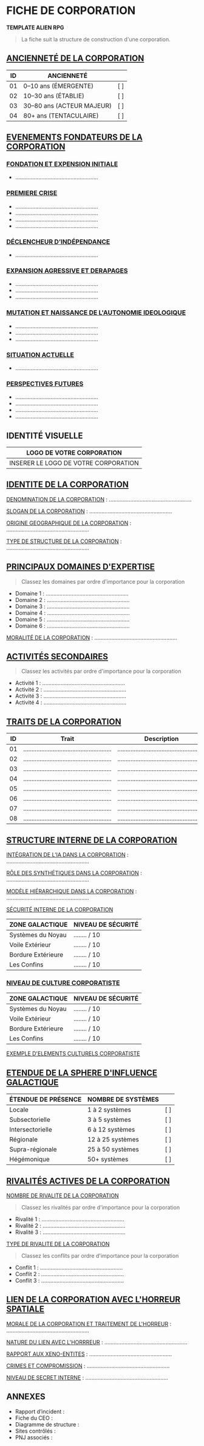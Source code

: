 # FICHE DE CORPORATION

**TEMPLATE ALIEN RPG**

> La fiche suit la structure de construction d'une corporation.

## [ANCIENNETÉ DE LA CORPORATION](https://github.com/ChrisLex-Freelance/Alien_IAJDRPGAI/blob/main/CORPORATION_GUIDE_DE_CREATION.md#anciennet%C3%A9-de-la-corporation)
| ID | ANCIENNETÉ	                |     |
|----|----------------------------|-----|
| 01 | 0–10 ans (ÉMERGENTE)	      | [ ] |
| 02 | 10–30 ans (ÉTABLIE)	      | [ ] |
| 03 | 30–80 ans (ACTEUR MAJEUR)  | [ ] |
| 04 | 80+ ans (TENTACULAIRE)	    | [ ] |

## [EVENEMENTS FONDATEURS DE LA CORPORATION](https://github.com/ChrisLex-Freelance/Alien_IAJDRPGAI/blob/main/CORPORATION_GUIDE_DE_CREATION.md#evenements-historiques-de-la-corporation)

### [FONDATION ET EXPENSION INITIALE](https://github.com/ChrisLex-Freelance/Alien_IAJDRPGAI/blob/main/CORPORATION_GUIDE_DE_CREATION.md#fondation-et-expension-initiale)

- ......................................................

### [PREMIERE CRISE](https://github.com/ChrisLex-Freelance/Alien_IAJDRPGAI/blob/main/CORPORATION_GUIDE_DE_CREATION.md#premiere-crise)

- ......................................................
- ......................................................
- ......................................................
- ......................................................

### [DÉCLENCHEUR D’INDÉPENDANCE](https://github.com/ChrisLex-Freelance/Alien_IAJDRPGAI/blob/main/CORPORATION_GUIDE_DE_CREATION.md#d%C3%A9clencheur-dind%C3%A9pendance)

- ......................................................

### [EXPANSION AGRESSIVE ET DERAPAGES](https://github.com/ChrisLex-Freelance/Alien_IAJDRPGAI/blob/main/CORPORATION_GUIDE_DE_CREATION.md#expansion-agressive-et-derapages)

- ......................................................
- ......................................................
- ......................................................

### [MUTATION ET NAISSANCE DE L'AUTONOMIE IDEOLOGIQUE](https://github.com/ChrisLex-Freelance/Alien_IAJDRPGAI/blob/main/CORPORATION_GUIDE_DE_CREATION.md#mutation-et-naissance-de-lautonomie-ideologique)

- ......................................................
- ......................................................
- ......................................................

### [SITUATION ACTUELLE](https://github.com/ChrisLex-Freelance/Alien_IAJDRPGAI/blob/main/CORPORATION_GUIDE_DE_CREATION.md#situation-actuelle)

- ......................................................

### [PERSPECTIVES FUTURES](https://github.com/ChrisLex-Freelance/Alien_IAJDRPGAI/blob/main/CORPORATION_GUIDE_DE_CREATION.md#perspectives-futures)

- ......................................................
- ......................................................
- ......................................................
- ......................................................

## IDENTITÉ VISUELLE

| LOGO DE VOTRE CORPORATION           |
|-------------------------------------|
| INSERER LE LOGO DE VOTRE CORPORATION|

## [IDENTITE DE LA CORPORATION](https://github.com/ChrisLex-Freelance/Alien_IAJDRPGAI/blob/main/CORPORATION_GUIDE_DE_CREATION.md#identite-de-la-corporation)

[DENOMINATION DE LA CORPORATION](https://github.com/ChrisLex-Freelance/Alien_IAJDRPGAI/blob/main/CORPORATION_GUIDE_DE_CREATION.md#denomination-de-votre-corporation) : ......................................................

[SLOGAN DE LA CORPORATION](https://github.com/ChrisLex-Freelance/Alien_IAJDRPGAI/blob/main/CORPORATION_GUIDE_DE_CREATION.md#slogan-de-la-corporation)                : ......................................................

[ORIGINE GEOGRAPHIQUE DE LA CORPORATION](https://github.com/ChrisLex-Freelance/Alien_IAJDRPGAI/blob/main/CORPORATION_GUIDE_DE_CREATION.md#origine-geographique-de-la-corporation) : ......................................................

[TYPE DE STRUCTURE DE LA CORPORATION](https://github.com/ChrisLex-Freelance/Alien_IAJDRPGAI/blob/main/CORPORATION_GUIDE_DE_CREATION.md#type-de-structure-de-la-corporation) : ......................................................


## [PRINCIPAUX DOMAINES D'EXPERTISE](https://github.com/ChrisLex-Freelance/Alien_IAJDRPGAI/blob/main/CORPORATION_GUIDE_DE_CREATION.md#principaux-domaines-dexpertise)

> Classez les domaines par ordre d'importance pour la corporation

- Domaine 1 : ......................................................
- Domaine 2 : ......................................................
- Domaine 3 : ......................................................
- Domaine 4 : ......................................................
- Domaine 5 : ......................................................
- Domaine 6 : ......................................................

[MORALITÉ DE LA CORPORATION](https://github.com/ChrisLex-Freelance/Alien_IAJDRPGAI/blob/main/CORPORATION_GUIDE_DE_CREATION.md#moralit%C3%A9-de-la-corporation) : ......................................................

## [ACTIVITÉS SECONDAIRES](https://github.com/ChrisLex-Freelance/Alien_IAJDRPGAI/blob/main/CORPORATION_GUIDE_DE_CREATION.md#activit%C3%A9s-secondaires)

> Classez les activités par ordre d'importance pour la corporation

- Activité 1 : ......................................................
- Activité 2 : ......................................................
- Activité 3 : ......................................................
- Activité 4 : ......................................................

## [TRAITS DE LA CORPORATION](https://github.com/ChrisLex-Freelance/Alien_IAJDRPGAI/blob/main/CORPORATION_GUIDE_DE_CREATION.md#structure-interne-de-la-corporation)
| ID | Trait                  | Description                        | Avantages            | Inconvénients          |
|----|------------------------|------------------------------------|----------------------|------------------------|
| 01 |......................................................|......................................................|......................................................|......................................................|
| 02 |......................................................|......................................................|......................................................|......................................................|
| 03 |......................................................|......................................................|......................................................|......................................................|
| 04 |......................................................|......................................................|......................................................|......................................................|
| 05 |......................................................|......................................................|......................................................|......................................................|
| 06 |......................................................|......................................................|......................................................|......................................................|
| 07 |......................................................|......................................................|......................................................|......................................................|
| 08 |......................................................|......................................................|......................................................|......................................................|

## [STRUCTURE INTERNE DE LA CORPORATION](https://github.com/ChrisLex-Freelance/Alien_IAJDRPGAI/blob/main/CORPORATION_GUIDE_DE_CREATION.md#structure-interne-de-la-corporation)

[INTÉGRATION DE L’IA DANS LA CORPORATION](https://github.com/ChrisLex-Freelance/Alien_IAJDRPGAI/blob/main/CORPORATION_GUIDE_DE_CREATION.md#int%C3%A9gration-de-lia-dans-la-corporation) : ......................................................

[RÔLE DES SYNTHÉTIQUES DANS LA CORPORATION](https://github.com/ChrisLex-Freelance/Alien_IAJDRPGAI/blob/main/CORPORATION_GUIDE_DE_CREATION.md#r%C3%B4le-des-synth%C3%A9tiques-dans-la-corporation) : ......................................................

[MODÈLE HIÉRARCHIQUE DANS LA CORPORATION](https://github.com/ChrisLex-Freelance/Alien_IAJDRPGAI/blob/main/CORPORATION_GUIDE_DE_CREATION.md#mod%C3%A8le-hi%C3%A9rarchique-dans-la-corporation) : ......................................................

[SÉCURITÉ INTERNE DE LA CORPORATION](https://github.com/ChrisLex-Freelance/Alien_IAJDRPGAI/blob/main/CORPORATION_GUIDE_DE_CREATION.md#s%C3%A9curit%C3%A9-interne-de-la-corporation)

| ZONE GALACTIQUE                | NIVEAU DE SÉCURITÉ  |
|--------------------------------|---------------------|
| Systèmes du Noyau              | ........ / 10       |
| Voile Extérieur                | ........ / 10       |
| Bordure Extérieure             | ........ / 10       |
| Les Confins                    | ........ / 10       |

### [NIVEAU DE CULTURE CORPORATISTE](https://github.com/ChrisLex-Freelance/Alien_IAJDRPGAI/blob/main/CORPORATION_GUIDE_DE_CREATION.md#niveau-de-culture-corporatiste)

| ZONE GALACTIQUE                | NIVEAU DE SÉCURITÉ  |
|--------------------------------|---------------------|
| Systèmes du Noyau              | ........ / 10       |
| Voile Extérieur                | ........ / 10       |
| Bordure Extérieure             | ........ / 10       |
| Les Confins                    | ........ / 10       |

[EXEMPLE D'ELEMENTS CULTURELS CORPORATISTE](https://github.com/ChrisLex-Freelance/Alien_IAJDRPGAI/blob/main/CORPORATION_GUIDE_DE_CREATION.md#exemple-delements-culturel-corporatiste)

## [ETENDUE DE LA SPHERE D'INFLUENCE GALACTIQUE](https://github.com/ChrisLex-Freelance/Alien_IAJDRPGAI/blob/main/CORPORATION_GUIDE_DE_CREATION.md#%C3%A9tendue-de-pr%C3%A9sence-galactique)

| ÉTENDUE DE PRÉSENCE    | NOMBRE DE SYSTÈMES  |     |
|------------------------|---------------------|-----|
| Locale                 | 1 à 2 systèmes      | [ ] |
| Subsectorielle         | 3 à 5 systèmes      | [ ] |
| Intersectorielle       | 6 à 12 systèmes     | [ ] |
| Régionale              | 12 à 25 systèmes    | [ ] |
| Supra-régionale        | 25 à 50 systèmes    | [ ] |
| Hégémonique            | 50+ systèmes        | [ ] |

## [RIVALITÉS ACTIVES DE LA CORPORATION](https://github.com/ChrisLex-Freelance/Alien_IAJDRPGAI/blob/main/CORPORATION_GUIDE_DE_CREATION.md#rivalit%C3%A9s-actives-de-la-corporation)

[NOMBRE DE RIVALITE DE LA CORPORATION](https://github.com/ChrisLex-Freelance/Alien_IAJDRPGAI/blob/main/CORPORATION_GUIDE_DE_CREATION.md#nombre-de-rivalite-de-la-corporation)

> Classez les rivalités par ordre d'importance pour la corporation

- Rivalité 1 : ......................................................
- Rivalité 2 : ......................................................
- Rivalité 3 : ......................................................

[TYPE DE RIVALITE DE LA CORPORATION](https://github.com/ChrisLex-Freelance/Alien_IAJDRPGAI/blob/main/CORPORATION_GUIDE_DE_CREATION.md#type-de-rivalite-de-la-corporation)

> Classez les conflits par ordre d'importance pour la corporation

- Conflit 1 : ......................................................
- Conflit 2 : ......................................................
- Conflit 3 : ......................................................

## [LIEN DE LA CORPORATION AVEC L'HORREUR SPATIALE](https://github.com/ChrisLex-Freelance/Alien_IAJDRPGAI/blob/main/CORPORATION_GUIDE_DE_CREATION.md#rivalit%C3%A9s-actives-de-la-corporation)

[MORALE DE LA CORPORATION ET TRAITEMENT DE L'HORREUR](https://github.com/ChrisLex-Freelance/Alien_IAJDRPGAI/blob/main/CORPORATION_GUIDE_DE_CREATION.md#morale-de-la-corporation-et-traitement-de-lhorreur) : ......................................................

[NATURE DU LIEN AVEC L'HORRREUR](https://github.com/ChrisLex-Freelance/Alien_IAJDRPGAI/blob/main/CORPORATION_GUIDE_DE_CREATION.md#nature-du-lien-avec-lhorrreur) : ......................................................

[RAPPORT AUX XENO-ENTITES](https://github.com/ChrisLex-Freelance/Alien_IAJDRPGAI/blob/main/CORPORATION_GUIDE_DE_CREATION.md#rapport-aux-xeno-entites) : ......................................................

[CRIMES ET COMPROMISSION](https://github.com/ChrisLex-Freelance/Alien_IAJDRPGAI/blob/main/CORPORATION_GUIDE_DE_CREATION.md#crimes-et-compromission) : ......................................................

[NIVEAU DE SECRET INTERNE](https://github.com/ChrisLex-Freelance/Alien_IAJDRPGAI/blob/main/CORPORATION_GUIDE_DE_CREATION.md#niveau-de-secret-interne) : ......................................................

## ANNEXES
- Rapport d’incident :
- Fiche du CEO :
- Diagramme de structure :
- Sites contrôlés :
- PNJ associés :
